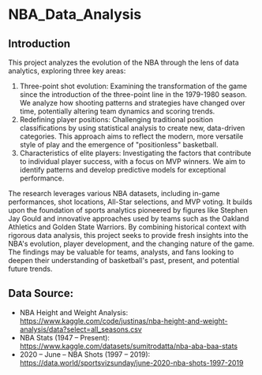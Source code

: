 # NBA_Data_Analysis #

## Introduction

This project analyzes the evolution of the NBA through the lens of data analytics, exploring three key areas:

1. Three-point shot evolution: Examining the transformation of the game since the introduction of the three-point line in the 1979-1980 season. We analyze how shooting patterns and strategies have changed over time, potentially altering team dynamics and scoring trends.
2. Redefining player positions: Challenging traditional position classifications by using statistical analysis to create new, data-driven categories. This approach aims to reflect the modern, more versatile style of play and the emergence of "positionless" basketball.
3. Characteristics of elite players: Investigating the factors that contribute to individual player success, with a focus on MVP winners. We aim to identify patterns and develop predictive models for exceptional performance.

The research leverages various NBA datasets, including in-game performances, shot locations, All-Star selections, and MVP voting. It builds upon the foundation of sports analytics pioneered by figures like Stephen Jay Gould and innovative approaches used by teams such as the Oakland Athletics and Golden State Warriors.
By combining historical context with rigorous data analysis, this project seeks to provide fresh insights into the NBA's evolution, player development, and the changing nature of the game. The findings may be valuable for teams, analysts, and fans looking to deepen their understanding of basketball's past, present, and potential future trends.

## Data Source:

- NBA Height and Weight Analysis: https://www.kaggle.com/code/justinas/nba-height-and-weight-analysis/data?select=all_seasons.csv
- NBA Stats (1947 – Present): https://www.kaggle.com/datasets/sumitrodatta/nba-aba-baa-stats
- 2020 – June – NBA Shots (1997 – 2019): https://data.world/sportsvizsunday/june-2020-nba-shots-1997-2019
